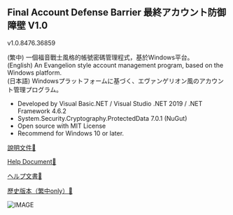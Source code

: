 ## Final Account Defense Barrier 最終アカウント防御障壁 V1.0

v1.0.8476.36859

(繁中) 一個福音戰士風格的帳號密碼管理程式，基於Windows平台。  
(English) An Evangelion style account management program, based on the Windows platform.  
(日本語) Windowsプラットフォームに基づく、エヴァンゲリオン風のアカウント管理プログラム。

*   Developed by Visual Basic.NET / Visual Studio .NET 2019 / .NET Framework 4.6.2
*   System.Security.Cryptography.ProtectedData 7.0.1 (NuGut)
*   Open source with MIT License
*   Recommend for Windows 10 or later.

[說明文件🔗](https://github.com/overdoignism/Final-Account-Defense-Barrier/blob/main/Readme/README_ZHTW.md)

[Help Document🔗](https://github.com/overdoignism/Final-Account-Defense-Barrier/blob/main/Readme/README_EN.md)

[ヘルプ文書🔗](https://github.com/overdoignism/Final-Account-Defense-Barrier/blob/main/Readme/README_JP.md)

[歷史版本（繁中only）🔗](https://github.com/overdoignism/Final-Account-Defense-Barrier/blob/main/Readme/HISTORY.md)

![IMAGE](https://i.imgur.com/EZRO1gN.png)
